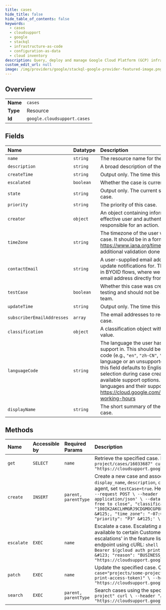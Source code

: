 ```yaml
---
title: cases
hide_title: false
hide_table_of_contents: false
keywords:
  - cases
  - cloudsupport
  - google    
  - stackql
  - infrastructure-as-code
  - configuration-as-data
  - cloud inventory
description: Query, deploy and manage Google Cloud Platform (GCP) infrastructure and resources using SQL
custom_edit_url: null
image: /img/providers/google/stackql-google-provider-featured-image.png
---
```

  
    

## Overview
<table><tbody>
<tr><td><b>Name</b></td><td><code>cases</code></td></tr>
<tr><td><b>Type</b></td><td>Resource</td></tr>
<tr><td><b>Id</b></td><td><code>google.cloudsupport.cases</code></td></tr>
</tbody></table>

## Fields
| Name | Datatype | Description |
|:-----|:---------|:------------|
| `name` | `string` | The resource name for the case. |
| `description` | `string` | A broad description of the issue. |
| `createTime` | `string` | Output only. The time this case was created. |
| `escalated` | `boolean` | Whether the case is currently escalated. |
| `state` | `string` | Output only. The current status of the support case. |
| `priority` | `string` | The priority of this case. |
| `creator` | `object` | An object containing information about the effective user and authenticated principal responsible for an action. |
| `timeZone` | `string` | The timezone of the user who created the support case. It should be in a format IANA recognizes: https://www.iana.org/time-zones. There is no additional validation done by the API. |
| `contactEmail` | `string` | A user-supplied email address to send case update notifications for. This should only be used in BYOID flows, where we cannot infer the user's email address directly from their EUCs. |
| `testCase` | `boolean` | Whether this case was created for internal API testing and should not be acted on by the support team. |
| `updateTime` | `string` | Output only. The time this case was last updated. |
| `subscriberEmailAddresses` | `array` | The email addresses to receive updates on this case. |
| `classification` | `object` | A classification object with a product type and value. |
| `languageCode` | `string` | The language the user has requested to receive support in. This should be a BCP 47 language code (e.g., `"en"`, `"zh-CN"`, `"zh-TW"`, `"ja"`, `"ko"`). If no language or an unsupported language is specified, this field defaults to English (en). Language selection during case creation may affect your available support options. For a list of supported languages and their support working hours, see: https://cloud.google.com/support/docs/language-working-hours |
| `displayName` | `string` | The short summary of the issue reported in this case. |
## Methods
| Name | Accessible by | Required Params | Description |
|:-----|:--------------|:----------------|:------------|
| `get` | `SELECT` | `name` | Retrieve the specified case. Here is an example of calling this endpoint using cURL: ```shell case="projects/some-project/cases/16033687" curl \ --header "Authorization: Bearer $(gcloud auth print-access-token)" \ "https://cloudsupport.googleapis.com/v2/$case" ``` |
| `create` | `INSERT` | `parent, parentType` | Create a new case and associate it with a Google Cloud Resource. The case object must have the following fields set: `display_name`, `description`, `classification`, and `priority`. If you're just testing the API and don't want to route your case to an agent, set `testCase=true`. Here is an example of calling this endpoint using cURL: ```shell parent="projects/some-project" curl \ --request POST \ --header "Authorization: Bearer $(gcloud auth print-access-token)" \ --header 'Content-Type: application/json' \ --data '&#123; "display_name": "Test case created by me.", "description": "a random test case, feel free to close", "classification": &#123; "id": "100IK2AKCLHMGRJ9CDGMOCGP8DM6UTB4BT262T31BT1M2T31DHNMENPO6KS36CPJ786L2TBFEHGN6NPI64R3CDHN8880G08I1H3MURR7DHII0GRCDTQM8" &#125;, "time_zone": "-07:00", "subscriber_email_addresses": [ "foo@domain.com", "bar@domain.com" ], "testCase": true, "priority": "P3" &#125;' \ "https://cloudsupport.googleapis.com/v2/$parent/cases" ``` |
| `escalate` | `EXEC` | `name` | Escalate a case. Escalating a case initiates the Google Cloud Support escalation management process. This operation is only available to certain Customer Care support services. Go to https://cloud.google.com/support and look for 'Technical support escalations' in the feature list to find out which support services let you perform escalations. Here is an example of calling this endpoint using cURL: ```shell case="projects/some-project/cases/43595344" curl \ --request POST \ --header "Authorization: Bearer $(gcloud auth print-access-token)" \ --header "Content-Type: application/json" \ --data '&#123; "escalation": &#123; "reason": "BUSINESS_IMPACT", "justification": "This is a test escalation." &#125; &#125;' \ "https://cloudsupport.googleapis.com/v2/$case:escalate" ``` |
| `patch` | `EXEC` | `name` | Update the specified case. Only a subset of fields can be updated. Here is an example of calling this endpoint using cURL: ```shell case="projects/some-project/cases/43595344" curl \ --request PATCH \ --header "Authorization: Bearer $(gcloud auth print-access-token)" \ --header "Content-Type: application/json" \ --data '&#123; "priority": "P1" &#125;' \ "https://cloudsupport.googleapis.com/v2/$case?updateMask=priority" ``` |
| `search` | `EXEC` | `parent, parentType` | Search cases using the specified query. Here is an example of calling this endpoint using cURL: ```shell parent="projects/some-project" curl \ --header "Authorization: Bearer $(gcloud auth print-access-token)" \ "https://cloudsupport.googleapis.com/v2/$parent/cases:search" ``` |
